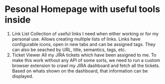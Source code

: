 # Pesonal Homepage with useful tools inside

1. Link List
   Collection of useful links I need when either working or for my personal use. Allows creating multiple lists of links. Links have configurable icons, open in new tabs and can be assigned tags. They can also be seached by URL, title, semantics, tags, etc.
2. Ticket Viewer
   All my JIRA tickets which have been assigned to me. To make this work without any API of some sorts, we need to run a custom browser extension to crawl my JIRA dashboard and fetch all the tickets. Based on whats shown on the dashboard, that information can be displayed.
